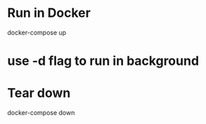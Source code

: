 
# Run in Docker
docker-compose up
# use -d flag to run in background

# Tear down
docker-compose down
